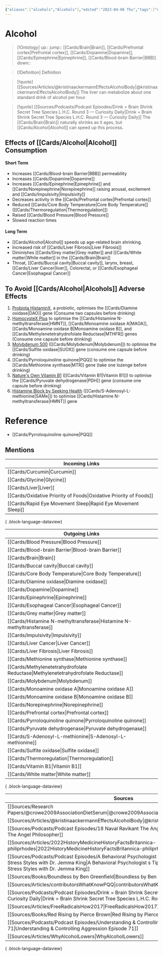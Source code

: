 ```yaml
---
{"aliases":["alcohols","Alcohols"],"edited":"2023-04-06 Thu","tags":["on/Health"],"date created":"2022-11-28 Mon","dg-publish":true,"permalink":"/cards/alcohol/","dgPassFrontmatter":true}
---
```


# Alcohol

> [!Ontology]
> up:: 
> jump:: [[Cards/Brain\|Brain]], [[Cards/Prefrontal cortex\|Prefrontal cortex]], [[Cards/Dopamine\|Dopamine]], [[Cards/Epinephrine\|Epinephrine]], [[Cards/Blood-brain Barrier\|BBB]]
> down:: 

> [!Definition] Definition
> 

> [!quote] [[Sources/Articles/@kristinaackermannEffectsAlcoholBody\|@kristinaackermannEffectsAlcoholBody]]
> The liver can metabolize about one standard drink of alcohol per hour

> [!quote] [[Sources/Podcasts/Podcast Episodes/Drink = Brain Shrink  Secret Tree Species  L.H.C. Round 3 — Curiosity Daily\|Drink = Brain Shrink  Secret Tree Species  L.H.C. Round 3 — Curiosity Daily]]
> The [[Cards/Brain\|Brain]] naturally shrinks as it ages, but [[Cards/Alcohol\|Alcohol]] can speed up this process. 

## Effects of [[Cards/Alcohol\|Alcohol]] Consumption

#### Short Term
- Increases [[Cards/Blood-brain Barrier\|BBB]] permeability
- Increases [[Cards/Dopamine\|Dopamine]]
- Increases [[Cards/Epinephrine\|Epinephrine]] and [[Cards/Norepinephrine\|Norepinephrine]] raising arousal, excitement and [[Cards/Impulsivity\|Impulsivity]]
- Decreases activity in the [[Cards/Prefrontal cortex\|Prefrontal cortex]]
- Reduced [[Cards/Core Body Temperature\|Core Body Temperature]] ([[Cards/Thermoregulation\|Thermoregulation]])
- Raised [[Cards/Blood Pressure\|Blood Pressure]]
- Slowed reaction times

#### Long Term
- [[Cards/Alcohol\|Alcohol]] speeds up age-related brain shrinking.
- Increased risk of [[Cards/Liver Fibrosis\|Liver Fibrosis]]
- Diminishes [[Cards/Grey matter\|Grey matter]] and [[Cards/White matter\|White matter]] in the [[Cards/Brain\|Brain]]
- Throat, [[Cards/Buccal cavity\|Buccal cavity]], larynx, breast, [[Cards/Liver Cancer\|liver]], Colorectal, or [[Cards/Esophageal Cancer\|Esophageal Cancer]]

## To Avoid [[Cards/Alcohol\|Alcohols]] Adverse Effects
1. [Probiota HistaminX](https://www.seekinghealth.com/products/probiota-histaminx-60-capsules), a probiotic, optimises the [[Cards/Diamine oxidase\|DAO]] gene (Consume two capsules before drinking)
2. [HomocysteX Plus](https://www.seekinghealth.com/products/homocystex-plus-60-capsules) to optimise the [[Cards/Histamine N-methyltransferase\|HMNT]], [[Cards/Monoamine oxidase A\|MAOA]], [[Cards/Monoamine oxidase B\|Monoamine oxidase B]], and [[Cards/Methylenetetrahydrofolate Reductase\|MTHFR]] genes (Consume one capsule before drinking)
3. [Molybdenum 500](https://www.naturalhealthgroup.com.au/product/molybdenum-500/) ([[Cards/Molybdenum\|Molybdenum]]) to optimise the [[Cards/Sulfite oxidase\|SUOX]] gene (consume one capsule before drinking)
4. [[Cards/Pyrroloquinoline quinone\|PQQ]] to optimise the [[Cards/Methionine synthase\|MTR]] gene (take one lozenge before drinking)
5. [Nature's Own Vitamin B1](https://www.chemistwarehouse.com.au/buy/20887/nature-s-own-vitamin-b1-250mg-with-vitamin-b-for-energy-heart-health-75-tablets) ([[Cards/Vitamin B1\|Vitamin B1]]) to optimise the [[Cards/Pyruvate dehydrogenase\|PDH]] gene (consume one capsule before drinking)
6. [Histamine Block by Seeking Health](https://www.seekinghealth.com/products/histamine-block) ([[Cards/S-Adenosyl-L-methionine\|SAMe]]) to optimise [[Cards/Histamine N-methyltransferase\|HMNT]] gene

# Reference
- [[Cards/Pyrroloquinoline quinone\|PQQ]]

## Mentions
| Incoming Links                                                        |
| --------------------------------------------------------------------- |
| [[Cards/Curcumin\|Curcumin]]                                       |
| [[Cards/Glycine\|Glycine]]                                         |
| [[Cards/Liver\|Liver]]                                             |
| [[Cards/Oxidative Priority of Foods\|Oxidative Priority of Foods]] |
| [[Cards/Rapid Eye Movement Sleep\|Rapid Eye Movement Sleep]]       |

{ .block-language-dataview}

| Outgoing Links                                                                        |
| ------------------------------------------------------------------------------------- |
| [[Cards/Blood Pressure\|Blood Pressure]]                                           |
| [[Cards/Blood-brain Barrier\|Blood-brain Barrier]]                                 |
| [[Cards/Brain\|Brain]]                                                             |
| [[Cards/Buccal cavity\|Buccal cavity]]                                             |
| [[Cards/Core Body Temperature\|Core Body Temperature]]                             |
| [[Cards/Diamine oxidase\|Diamine oxidase]]                                         |
| [[Cards/Dopamine\|Dopamine]]                                                       |
| [[Cards/Epinephrine\|Epinephrine]]                                                 |
| [[Cards/Esophageal Cancer\|Esophageal Cancer]]                                     |
| [[Cards/Grey matter\|Grey matter]]                                                 |
| [[Cards/Histamine N-methyltransferase\|Histamine N-methyltransferase]]             |
| [[Cards/Impulsivity\|Impulsivity]]                                                 |
| [[Cards/Liver Cancer\|Liver Cancer]]                                               |
| [[Cards/Liver Fibrosis\|Liver Fibrosis]]                                           |
| [[Cards/Methionine synthase\|Methionine synthase]]                                 |
| [[Cards/Methylenetetrahydrofolate Reductase\|Methylenetetrahydrofolate Reductase]] |
| [[Cards/Molybdenum\|Molybdenum]]                                                   |
| [[Cards/Monoamine oxidase A\|Monoamine oxidase A]]                                 |
| [[Cards/Monoamine oxidase B\|Monoamine oxidase B]]                                 |
| [[Cards/Norepinephrine\|Norepinephrine]]                                           |
| [[Cards/Prefrontal cortex\|Prefrontal cortex]]                                     |
| [[Cards/Pyrroloquinoline quinone\|Pyrroloquinoline quinone]]                       |
| [[Cards/Pyruvate dehydrogenase\|Pyruvate dehydrogenase]]                           |
| [[Cards/S-Adenosyl-L-methionine\|S-Adenosyl-L-methionine]]                         |
| [[Cards/Sulfite oxidase\|Sulfite oxidase]]                                         |
| [[Cards/Thermoregulation\|Thermoregulation]]                                       |
| [[Cards/Vitamin B1\|Vitamin B1]]                                                   |
| [[Cards/White matter\|White matter]]                                               |

{ .block-language-dataview}

| Sources                                                                                                                                                                                                                                 |
| --------------------------------------------------------------------------------------------------------------------------------------------------------------------------------------------------------------------------------------- |
| [[Sources/Research Papers/@crowe2009AssociationDietSerum\|@crowe2009AssociationDietSerum]]                                                                                                                                           |
| [[Sources/Articles/@kristinaackermannEffectsAlcoholBody\|@kristinaackermannEffectsAlcoholBody]]                                                                                                                                      |
| [[Sources/Podcasts/Podcast Episodes/18 Naval Ravikant The Angel Philosopher\|18 Naval Ravikant The Angel Philosopher]]                                                                                                               |
| [[Sources/Articles/2022HistoryMedicineHistoryFactsBritannica-philiprhodes\|2022HistoryMedicineHistoryFactsBritannica-philiprhodes]]                                                                                                  |
| [[Sources/Podcasts/Podcast Episodes/A Behavioral Psychologist s Tips to Identifying and Managing Stress Styles with Dr. Jemma King\|A Behavioral Psychologist s Tips to Identifying and Managing Stress Styles with Dr. Jemma King]] |
| [[Sources/Books/Boundless by Ben Greenfield\|Boundless by Ben Greenfield]]                                                                                                                                                           |
| [[Sources/Articles/contributorsWhatKnowPQQ\|contributorsWhatKnowPQQ]]                                                                                                                                                                |
| [[Sources/Podcasts/Podcast Episodes/Drink = Brain Shrink  Secret Tree Species  L.H.C. Round 3 — Curiosity Daily\|Drink = Brain Shrink  Secret Tree Species  L.H.C. Round 3 — Curiosity Daily]]                                       |
| [[Sources/Articles/FreeRadicalsHow2017\|FreeRadicalsHow2017]]                                                                                                                                                                        |
| [[Sources/Books/Red Rising by Pierce Brown\|Red Rising by Pierce Brown]]                                                                                                                                                             |
| [[Sources/Podcasts/Podcast Episodes/Understanding & Controlling Aggression   Episode 71\|Understanding & Controlling Aggression   Episode 71]]                                                                                       |
| [[Sources/Articles/WhyAlcoholLowers\|WhyAlcoholLowers]]                                                                                                                                                                              |

{ .block-language-dataview}